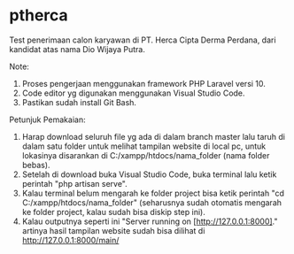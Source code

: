 # ptherca
Test penerimaan calon karyawan di PT. Herca Cipta Derma Perdana, dari kandidat atas nama Dio Wijaya Putra.

Note:
1. Proses pengerjaan menggunakan framework PHP Laravel versi 10.
2. Code editor yg digunakan menggunakan Visual Studio Code.
3. Pastikan sudah install Git Bash.

Petunjuk Pemakaian:
1. Harap download seluruh file yg ada di dalam branch master lalu taruh di dalam satu folder untuk melihat tampilan website di local pc, untuk lokasinya disarankan di
   C:/xampp/htdocs/nama_folder (nama folder bebas).
2. Setelah di download buka Visual Studio Code, buka terminal lalu ketik perintah "php artisan serve".
3. Kalau terminal belum mengarah ke folder project bisa ketik perintah "cd C:/xampp/htdocs/nama_folder" (seharusnya sudah otomatis mengarah ke folder project, kalau sudah bisa diskip step ini).
4. Kalau outputnya seperti ini "Server running on [http://127.0.0.1:8000]." artinya hasil tampilan website sudah bisa dilihat di http://127.0.0.1:8000/main/

